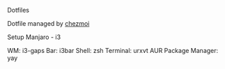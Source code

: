 Dotfiles

  Dotfile managed by [chezmoi](https://github.com/twpayne/chezmoi)

Setup
Manjaro - i3

  WM: i3-gaps
  Bar: i3bar
  Shell: zsh
  Terminal: urxvt
  AUR Package Manager: yay